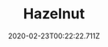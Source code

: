 ---
templateKey: blog-post
featuredpost: false
date: 2020-02-23T00:22:22.711Z
title: Hazelnut
description: Thats one big hazelnut!,
type: forage
sellPrice: 90
energy: 30
health: 13
featuredimage: /img/Hazelnut.png
tags:
  - Fall
  - forageable
  - Fall Seeds
  - Roasted Hazelnuts
  - Stuffing
  - Fall Foraging Bundle
---